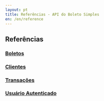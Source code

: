 ```yaml
---
layout: pt
title: Referências - API do Boleto Simples
en: /en/reference
---
```


## Referências

### [Boletos](/reference/v1/bank_billets)

<!-- ### [Carteiras de Cobrança](/reference/v1/bank_billet_accounts) -->

### [Clientes](/reference/v1/customers)

### [Transações](/reference/v1/transactions)

### [Usuário Autenticado](/reference/v1/users)

<!-- ### [API de Parceiros](/reference/v1/partner/users) -->